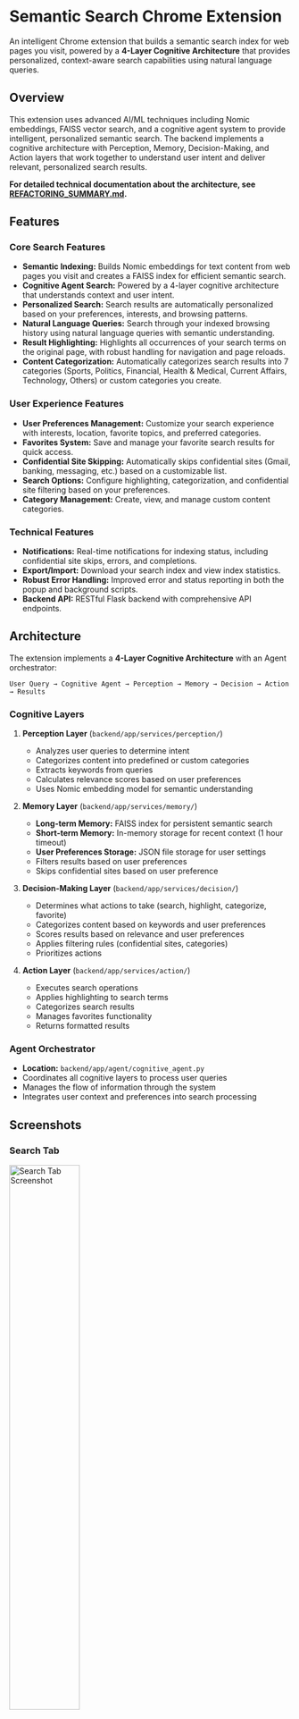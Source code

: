# Semantic Search Chrome Extension

An intelligent Chrome extension that builds a semantic search index for web pages you visit, powered by a **4-Layer Cognitive Architecture** that provides personalized, context-aware search capabilities using natural language queries.

## Overview

This extension uses advanced AI/ML techniques including Nomic embeddings, FAISS vector search, and a cognitive agent system to provide intelligent, personalized semantic search. The backend implements a cognitive architecture with Perception, Memory, Decision-Making, and Action layers that work together to understand user intent and deliver relevant, personalized search results.

**For detailed technical documentation about the architecture, see [REFACTORING_SUMMARY.md](REFACTORING_SUMMARY.md).**

## Features

### Core Search Features
- **Semantic Indexing:** Builds Nomic embeddings for text content from web pages you visit and creates a FAISS index for efficient semantic search.
- **Cognitive Agent Search:** Powered by a 4-layer cognitive architecture that understands context and user intent.
- **Personalized Search:** Search results are automatically personalized based on your preferences, interests, and browsing patterns.
- **Natural Language Queries:** Search through your indexed browsing history using natural language queries with semantic understanding.
- **Result Highlighting:** Highlights all occurrences of your search terms on the original page, with robust handling for navigation and page reloads.
- **Content Categorization:** Automatically categorizes search results into 7 categories (Sports, Politics, Financial, Health & Medical, Current Affairs, Technology, Others) or custom categories you create.

### User Experience Features
- **User Preferences Management:** Customize your search experience with interests, location, favorite topics, and preferred categories.
- **Favorites System:** Save and manage your favorite search results for quick access.
- **Confidential Site Skipping:** Automatically skips confidential sites (Gmail, banking, messaging, etc.) based on a customizable list.
- **Search Options:** Configure highlighting, categorization, and confidential site filtering based on your preferences.
- **Category Management:** Create, view, and manage custom content categories.

### Technical Features
- **Notifications:** Real-time notifications for indexing status, including confidential site skips, errors, and completions.
- **Export/Import:** Download your search index and view index statistics.
- **Robust Error Handling:** Improved error and status reporting in both the popup and background scripts.
- **Backend API:** RESTful Flask backend with comprehensive API endpoints.

## Architecture

The extension implements a **4-Layer Cognitive Architecture** with an Agent orchestrator:

```
User Query → Cognitive Agent → Perception → Memory → Decision → Action → Results
```

### Cognitive Layers

1. **Perception Layer** (`backend/app/services/perception/`)
   - Analyzes user queries to determine intent
   - Categorizes content into predefined or custom categories
   - Extracts keywords from queries
   - Calculates relevance scores based on user preferences
   - Uses Nomic embedding model for semantic understanding

2. **Memory Layer** (`backend/app/services/memory/`)
   - **Long-term Memory:** FAISS index for persistent semantic search
   - **Short-term Memory:** In-memory storage for recent context (1 hour timeout)
   - **User Preferences Storage:** JSON file storage for user settings
   - Filters results based on user preferences
   - Skips confidential sites based on user preference

3. **Decision-Making Layer** (`backend/app/services/decision/`)
   - Determines what actions to take (search, highlight, categorize, favorite)
   - Categorizes content based on keywords and user preferences
   - Scores results based on relevance and user preferences
   - Applies filtering rules (confidential sites, categories)
   - Prioritizes actions

4. **Action Layer** (`backend/app/services/action/`)
   - Executes search operations
   - Applies highlighting to search terms
   - Categorizes search results
   - Manages favorites functionality
   - Returns formatted results

### Agent Orchestrator
- **Location:** `backend/app/agent/cognitive_agent.py`
- Coordinates all cognitive layers to process user queries
- Manages the flow of information through the system
- Integrates user context and preferences into search processing

## Screenshots

### Search Tab
<img src="images/search_1.png" alt="Search Tab Screenshot" width="50%">
<img src="images/search_2.png" alt="Search Tab Screenshot 2" width="50%">

### Settings Tab
<img src="images/settings_1.png" alt="Settings Tab Screenshot" width="50%">
<img src="images/settings_2.png" alt="Settings Tab Screenshot 2" width="50%">

### Export/Download Tab
<img src="images/export_1.png" alt="Export Tab Screenshot" width="50%">

## Installation

### Prerequisites

- **Python 3.11 or 3.12** (recommended: 3.11)
- **Chrome Browser** (latest version)
- **API Keys:**
  - **NOMIC_API_KEY** (Required): Get from https://atlas.nomic.ai/
  - **GEMINI_API_KEY** (Optional): Get from https://makersuite.google.com/app/apikey

### Step 1: Backend Setup

1. **Navigate to the backend directory:**
   ```bash
   cd backend
   ```

2. **Install dependencies:**

   **Option A: Using uv (Recommended)**
   ```bash
   uv pip install -r requirements.txt
   ```

   **Option B: Using pip**
   ```bash
   python -m venv venv
   # On Windows:
   venv\Scripts\activate
   # On Linux/Mac:
   source venv/bin/activate
   
   pip install -r requirements.txt
   ```

3. **Configure environment variables:**

   Create a `.env` file in the `backend` directory:
   ```env
   NOMIC_API_KEY=your-nomic-api-key-here
   GEMINI_API_KEY=your-gemini-api-key-here
   SECRET_KEY=dev-key-please-change-in-production
   ```

4. **Start the backend server:**

   **Development Mode:**
   Use uv and Flask CLI

   ```bash
   uv run flask run 
   or
   uv run flask run --debug
   ```
   
      The server will start on `http://localhost:5000`

   **Production Mode:**
   ```bash
   gunicorn -w 4 -b 0.0.0.0:5000 wsgi:app
   ```

   See [backend/README.md](backend/README.md) for more detailed backend setup instructions.

### Step 2: Extension Setup

1. **Ensure the backend is running** on `http://localhost:5000`

2. **Open Chrome** and navigate to `chrome://extensions/`

3. **Enable Developer mode** by toggling the switch in the top-right corner

4. **Click "Load unpacked"** and select the directory containing the extension files (the root directory of this repository)

5. The extension should now be installed and active. Check the extension popup - it should show "LLM Service: ON" when the backend is connected.

## Usage

### Searching

1. Click the extension icon to open the popup
2. Enter your search query in the "Search" tab
3. Optionally, enable "Highlight searched text" to highlight results on the page
4. Click a result to open the page and highlight all matches

**Note:** Search results are automatically personalized based on your preferences and will be categorized if categorization is enabled in your preferences.

### Setting User Preferences

1. Open the extension popup
2. Go to the "Settings" tab
3. Scroll to the "Preferences" section
4. Fill in your preferences:
   - **Interests:** Your general interests (e.g., "technology, AI, machine learning")
   - **Location:** Your location (e.g., "United States")
   - **Favorite Topics:** Topics you're particularly interested in
   - **Search Options:**
     - Highlight search terms
     - Categorize search results
     - Skip confidential sites
   - **Preferred Categories:** Select the categories you want to see in search results
5. Click "Save Preferences" to apply your settings

Your preferences are automatically used to personalize search results and filter content based on your interests.

### Managing Favorites

1. **Adding to Favorites:**
   - Perform a search
   - Click "Add to Favorites" button on any search result
   - The result will be saved to your favorites

2. **Viewing Favorites:**
   - Go to the "Favorites" tab in the extension popup
   - View all your saved favorites
   - Click on any favorite to open the page

3. **Removing Favorites:**
   - In the "Favorites" tab, click "Remove" next to any favorite item

### Managing Categories

1. Go to the "Settings" tab
2. Scroll to "Manage Categories" section
3. **Add a new category:**
   - Enter the category name in the input field
   - Click "Add Category"
4. **Remove a category:**
   - Scroll through the list of available categories
   - Click "Remove" next to any category you want to delete

### Indexing

- The extension automatically indexes non-confidential pages you visit
- Confidential sites are skipped, and you'll see a notification if a page is skipped
- Indexing happens in the background as you browse

### Managing Confidential Sites

1. Go to the "Settings" tab in the popup
2. Edit the list of confidential sites (one per line)
3. Click "Save Settings" to update the list
4. Use the "Test Confidential Site Detection" button to verify if a URL would be skipped

### Exporting and Stats

1. Go to the "Export" tab in the popup
2. Download your current FAISS index and URL mapping
3. View statistics about your index (number of documents, dimension, etc.)

## API Endpoints

The backend provides the following RESTful API endpoints:

### Core Search & Indexing
- `GET /api/health` - Server status and index size
- `POST /api/index` - Index a web page (requires: url, content, optional: title)
- `POST /api/search` - Semantic search (requires: query, optional: user_context, limit)
- `POST /api/check-indexed` - Check if a URL is indexed (requires: url)

### User Preferences
- `GET /api/preferences` - Get user preferences
- `POST /api/preferences` - Update user preferences (requires: preferences object)

### Favorites
- `GET /api/favorites` - Get favorites list
- `POST /api/favorites` - Add to favorites (requires: url, title, content)
- `DELETE /api/favorites` - Remove from favorites (requires: url)

### Categorization
- `POST /api/categorize` - Categorize content (requires: results array)
- `GET /api/categories` - Get available categories
- `POST /api/categories` - Add new category (requires: name)
- `DELETE /api/categories` - Delete category (requires: name)
- `POST /api/classification/feedback` - Provide classification feedback

### Utilities
- `GET /api/stats` - Get index statistics
- `GET /api/download-index` - Download FAISS index and metadata as ZIP
- `POST /api/regenerate-test-data` - Regenerate test data in the index
- `POST /api/clear-index` - Clear all indexed data
- `POST /api/embed` - Generate embedding for text (requires: text)
- `POST /api/chat` - Chat with Gemini AI (requires: query, optional: history)

For detailed API documentation, see the backend code in `backend/app/api/routes.py`.

## Troubleshooting

### Backend Issues

#### Viewing Backend Logs
The backend server logs are displayed in the terminal where you started it. Look for INFO level messages about requests and operations.

#### Backend Not Starting
- **Import Errors with FAISS:**
  - Ensure you're using Python 3.11 or 3.12
  - Reinstall faiss-cpu: `pip uninstall faiss-cpu && pip install faiss-cpu==1.7.4`
  - Verify numpy compatibility: `pip install "numpy>=1.24.0,<1.27.0"`

- **API Key Errors:**
  - Verify the `.env` file exists in the `backend` directory
  - Check that the file contains `NOMIC_API_KEY=your-actual-key`
  - Restart the server after adding the key

- **Port Already in Use:**
  - Change the port in `backend/wsgi.py`: `app.run(host='0.0.0.0', port=5001, debug=True)`
  - Update the extension's API endpoint if needed (check `popup.js` and `background.js`)

#### Backend Connection Issues
- Ensure the backend is running on `http://localhost:5000`
- Check that the extension popup shows "LLM Service: ON"
- If it shows "OFF", verify the backend is accessible and check browser console for errors

### Extension Issues

#### Viewing Extension Debug Logs
1. Go to `chrome://extensions/`
2. Find the Semantic Search Extension
3. Click on "Service Worker" under "Inspect views"
4. The console will show detailed logs about extension activity

For content script logs, inspect the web page you're on (right-click → Inspect → Console tab).

#### Common Issues
- **No search results:**
  - Ensure pages are being indexed (check service worker logs)
  - Verify the backend is running and accessible
  - Check that the FAISS index has been populated

- **Confidential site not skipped:**
  - Use the test button in Settings to verify detection
  - Check your confidential sites list configuration

- **Highlighting not working:**
  - Make sure the content script is injected and the page is fully loaded
  - Check browser console on the page for errors

- **Preferences not saving:**
  - Verify backend is running
  - Check service worker logs for API errors
  - Ensure the backend has write access to `backend/data/user_preferences.json`

- **Backend connection shows "OFF":**
  - Verify backend server is running on port 5000
  - Check for CORS errors in the browser console
  - Ensure firewall isn't blocking localhost connections

### Resetting Status
- After a "Page skipped" or error notification, the status will automatically reset to "Ready to search" after a few seconds

### Clearing All Data
If you need to start fresh:
1. Go to Settings tab
2. Scroll to "Danger Zone"
3. Click "Clear All Indexed Data"
4. **Warning:** This action cannot be undone

## Technical Details

### File Structure

```
Session-7/
├── backend/
│   ├── app/
│   │   ├── agent/
│   │   │   └── cognitive_agent.py      # Main orchestrator
│   │   ├── api/
│   │   │   └── routes.py                # API endpoints
│   │   ├── config/
│   │   │   └── system_prompts.json      # AI system prompts
│   │   └── services/
│   │       ├── action/
│   │       │   └── action_layer.py      # Action layer
│   │       ├── decision/
│   │       │   └── decision_layer.py    # Decision layer
│   │       ├── memory/
│   │       │   └── memory_layer.py      # Memory layer
│   │       ├── perception/
│   │       │   └── perception_layer.py  # Perception layer
│   │       ├── classifier.py            # Content classification
│   │       ├── embedding.py             # Embedding utilities
│   │       ├── faiss_index.py           # FAISS index management
│   │       ├── gemini_chat.py           # Gemini AI integration
│   │       └── nomic_embed.py           # Nomic embeddings
│   ├── data/
│   │   ├── faiss_index                  # FAISS index files
│   │   ├── faiss_index.json            # Index metadata
│   │   └── user_preferences.json       # User preferences
│   ├── config.py                        # Configuration
│   ├── requirements.txt                 # Python dependencies
│   ├── wsgi.py                          # WSGI application entry
│   └── README.md                        # Backend documentation
├── popup.html                           # Extension popup UI
├── popup.js                             # Popup logic
├── background.js                        # Background service worker
├── content.js                           # Content script
├── manifest.json                        # Extension manifest
└── REFACTORING_SUMMARY.md               # Detailed architecture docs
```

### Memory Management
- **Long-term Memory:** FAISS index persisted to disk at `backend/data/faiss_index`
- **Short-term Memory:** In-memory storage with 1-hour timeout for recent context
- **User Preferences:** JSON file storage at `backend/data/user_preferences.json`
- **Favorites:** Stored in user preferences JSON file

### Categorization
- Default categories: Sports, Politics, Financial, Health & Medical, Current Affairs, Technology, Others
- Custom categories can be added by users
- Keyword-based detection with embedding-prototype support
- Category preferences can be set in user preferences

### Dependencies

#### Backend Dependencies
| Package | Version | Purpose |
|---------|---------|---------|
| flask | 3.0.3 | Web framework |
| flask-cors | 4.0.1 | CORS support |
| python-dotenv | 1.0.1 | Environment variables |
| faiss-cpu | 1.7.4 | Vector similarity search |
| numpy | >=1.24.0,<1.27.0 | Numerical operations |
| nomic | 3.6.0 | Embedding generation |
| google-generativeai | 0.8.3 | Gemini AI integration |
| gunicorn | 23.0.0 | Production WSGI server |
| requests | 2.31.0 | HTTP client |

#### Frontend Dependencies
- Chrome Extension Manifest V3
- FAISS-WASM for client-side vector operations
- Nomic Embed Text library for embeddings

## Privacy

- **Local Storage:** All data is stored locally on your machine
- **Backend:** Runs locally on your machine (`localhost:5000`)
- **API Keys:** Used only for embedding generation and optional Gemini chat features
- **No External Servers:** No browsing data is sent to external servers (except API calls to Nomic/Gemini for embeddings/AI features)
- **Confidential Sites:** Confidential sites are never indexed
- **User Control:** You control the confidential sites list and all preferences

## Customization

### Confidential Sites
- Edit `confidential-sites.json` directly, or use the Settings tab to manage confidential domains
- Sites matching patterns in this list will be automatically skipped during indexing

### System Prompts
- AI system prompts can be customized in `backend/app/config/system_prompts.json`
- Supports personalization parameters based on user preferences

### Categories
- Default categories can be customized through the Settings UI
- Add custom categories that match your browsing interests

## Development

### Backend Development
- The backend uses Flask's application factory pattern
- Services are modular and can be easily extended
- FAISS index is persisted to disk at `backend/data/`
- Logs are configured to show INFO level messages

### Extension Development
- Service worker handles background tasks and page indexing
- Content script handles highlighting on web pages
- Popup UI uses vanilla JavaScript (no frameworks)
- Communication between components uses Chrome extension messaging API

## License

MIT

## Additional Documentation

- **[REFACTORING_SUMMARY.md](REFACTORING_SUMMARY.md)** - Detailed technical documentation about the cognitive architecture
- **[backend/README.md](backend/README.md)** - Backend-specific setup and documentation
